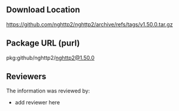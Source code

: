 ## Download Location

https://github.com/nghttp2/nghttp2/archive/refs/tags/v1.50.0.tar.gz

## Package URL (purl)

pkg:github/nghttp2/nghttp2@1.50.0

## Reviewers

The information was reviewed by:

* add reviewer here
